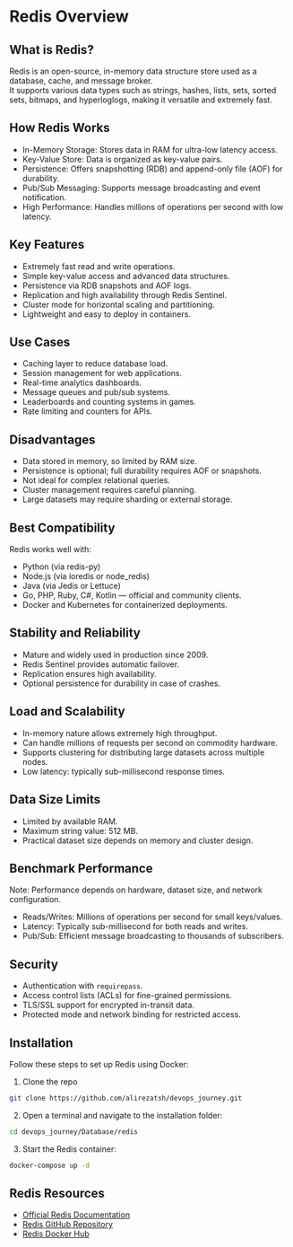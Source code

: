# Redis Overview

## What is Redis?
Redis is an open-source, in-memory data structure store used as a database, cache, and message broker.  
It supports various data types such as strings, hashes, lists, sets, sorted sets, bitmaps, and hyperloglogs, making it versatile and extremely fast.


## How Redis Works
- In-Memory Storage: Stores data in RAM for ultra-low latency access.
- Key-Value Store: Data is organized as key-value pairs.
- Persistence: Offers snapshotting (RDB) and append-only file (AOF) for durability.
- Pub/Sub Messaging: Supports message broadcasting and event notification.
- High Performance: Handles millions of operations per second with low latency.


## Key Features
- Extremely fast read and write operations.
- Simple key-value access and advanced data structures.
- Persistence via RDB snapshots and AOF logs.
- Replication and high availability through Redis Sentinel.
- Cluster mode for horizontal scaling and partitioning.
- Lightweight and easy to deploy in containers.


## Use Cases
- Caching layer to reduce database load.
- Session management for web applications.
- Real-time analytics dashboards.
- Message queues and pub/sub systems.
- Leaderboards and counting systems in games.
- Rate limiting and counters for APIs.


## Disadvantages
- Data stored in memory, so limited by RAM size.
- Persistence is optional; full durability requires AOF or snapshots.
- Not ideal for complex relational queries.
- Cluster management requires careful planning.
- Large datasets may require sharding or external storage.


## Best Compatibility
Redis works well with:
- Python (via redis-py)
- Node.js (via ioredis or node_redis)
- Java (via Jedis or Lettuce)
- Go, PHP, Ruby, C#, Kotlin — official and community clients.
- Docker and Kubernetes for containerized deployments.


## Stability and Reliability
- Mature and widely used in production since 2009.
- Redis Sentinel provides automatic failover.
- Replication ensures high availability.
- Optional persistence for durability in case of crashes.


## Load and Scalability
- In-memory nature allows extremely high throughput.
- Can handle millions of requests per second on commodity hardware.
- Supports clustering for distributing large datasets across multiple nodes.
- Low latency: typically sub-millisecond response times.


## Data Size Limits
- Limited by available RAM.
- Maximum string value: 512 MB.
- Practical dataset size depends on memory and cluster design.


## Benchmark Performance
Note: Performance depends on hardware, dataset size, and network configuration.

- Reads/Writes: Millions of operations per second for small keys/values.
- Latency: Typically sub-millisecond for both reads and writes.
- Pub/Sub: Efficient message broadcasting to thousands of subscribers.


## Security
- Authentication with `requirepass`.
- Access control lists (ACLs) for fine-grained permissions.
- TLS/SSL support for encrypted in-transit data.
- Protected mode and network binding for restricted access.


## Installation

Follow these steps to set up Redis using Docker:

1. Clone the repo

```bash
git clone https://github.com/alirezatsh/devops_journey.git

```
2. Open a terminal and navigate to the installation folder:

```bash
cd devops_journey/Database/redis
```

3. Start the Redis container:

```bash
docker-compose up -d
```


## Redis Resources

- [Official Redis Documentation](https://redis.io/docs/)
- [Redis GitHub Repository](https://github.com/redis/redis)
- [Redis Docker Hub](https://hub.docker.com/_/redis)
